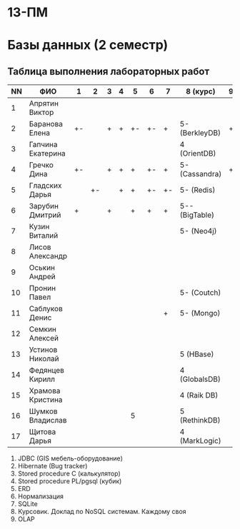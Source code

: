 # 13-ПМ
# Базы данных (2 семестр)

## Таблица выполнения лабораторных работ

| NN  | ФИО               | 1   | 2   | 3   | 4   | 5   | 6   | 7   | 8 (курс)       | 9   | Зачет |
| --- | ----------------- | --- | --- | --- | --- | --- | --- | --- | -------------- | --- | ----- |
| 1   | Апрятин Виктор    |     |     |     |     |     |     |     |                |     |       |
| 2   | Баранова Елена    | +-  |     | +   | +   | +-  | +-  | +   | 5- (BerkleyDB) | +   | +     |
| 3   | Гапчина Екатерина |     |     |     |     |     |     |     | 4 (OrientDB)   |     |       |
| 4   | Гречко Дина       | +-  |     | +   | +   | +   | +-  | +   | 5- (Cassandra) | +   | +     |
| 5   | Гладских Дарья    |     | +-  |     | +   | +   | +-  | +-  | 5- (Redis)     |     |       |
| 6   | Зарубин Дмитрий   | +   |     | +   |     | +   | +   | +   | 5-- (BigTable) |     |       |
| 7   | Кузин Виталий     |     |     |     |     |     |     |     | 5- (Neo4j)     |     |       |
| 8   | Лисов Александр   |     |     |     |     |     |     |     |                |     |       |
| 9   | Оськин Андрей     |     |     |     |     |     |     |     |                |     |       |
| 10  | Пронин Павел      |     |     |     |     |     |     |     | 5- (Coutch)    |     |       |
| 11  | Саблуков Денис    |     |     |     |     |     |     | +   | 5- (Mongo)     |     |       |
| 12  | Семкин Алексей    |     |     |     |     |     |     |     |                |     |       |
| 13  | Устинов Николай   |     |     |     |     |     |     |     | 5 (HBase)      |     |       |
| 14  | Федянцев Кирилл   |     |     |     |     |     |     |     | 4 (GlobalsDB)  |     |       |
| 15  | Храмова Кристина  |     |     |     |     |     |     |     | 4 (Raik DB)    |     |       |
| 16  | Шумков Владислав  |     |     |     |     | 5   |     |     | 5 (RethinkDB)  |     |       |
| 17  | Щитова Дарья      |     |     |     |     |     |     |     | 4 (MarkLogic)  |     |       |

1. JDBC (GIS мебель-оборудование)
2. Hibernate (Bug tracker)
3. Stored procedure C (калькулятор)
4. Stored procedure PL/pgsql (кубик)
5. ERD
6. Нормализация
7. SQLite
8. Курсовик. Доклад по NoSQL системам. Каждому своя
9. OLAP
